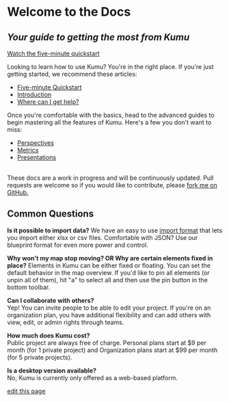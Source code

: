 <div class="welcome-block">
  <div class="hero-content">
    <h1>Welcome to the Docs</h1>
    <h2><em>Your guide to getting the most from Kumu</em></h2>
    <a class="btn" href="getting-started/five-minute-quickstart.md">Watch the five-minute quickstart</a>

  </div>
</div>

Looking to learn how to use Kumu? You're in the right place. If you're just getting started, we recommend these articles:

* [Five-minute Quickstart](getting-started/five-minute-quickstart.md)
* [Introduction](getting-started/introduction.md)
* [Where can I get help?](about/where-can-i-get-help.md)

Once you're comfortable with the basics, head to the advanced guides to begin mastering all the features of Kumu. Here's a few you don't want to miss:

* [Perspectives](guides/perspectives.md)
* [Metrics](guides/metrics.md)
* [Presentations](guides/presentations.md)

<br />
<span class="quiet">These docs are a work in progress and will be continuously updated. Pull requests are welcome so if you would like to contribute, please <a href="https://github.com/kumu/docs">fork me on GitHub.</a></span>

## Common Questions

**Is it possible to import data?**
We have an easy to use [import format](/guides/import-export.md) that lets you import either xlsx or csv files. Comfortable with JSON? Use our blueprint format for even more power and control.

**Why won't my map stop moving? OR Why are certain elements fixed in place?**
Elements in Kumu can be either fixed or floating. You can set the default behavior in the map overview. If you'd like to pin all elements (or unpin all of them), hit "a" to select all and then use the pin button in the bottom toolbar.

**Can I collaborate with others?**<br />
Yep! You can invite people to be able to edit your project. If you're on an organization plan, you have additional flexibility and can add others with view, edit, or admin rights through teams.

**How much does Kumu cost?**<br />
Public project are always free of charge. Personal plans start at $9 per month (for 1 private project) and Organization plans start at $99 per month (for 5 private projects).

**Is a desktop version available?**<br />
No, Kumu is currently only offered as a web-based platform.

<span class="edit-link"><a href="https://github.com/kumu/docs/blob/master/welcome.md" target="_blank"><i class="fa fa-github"></i> edit this page</a></span>
